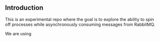 ## Introduction

This is an experimental repo where the goal is to explore the ability to spin off processes while asynchronously consuming messages from RabbitMQ.

We are using 